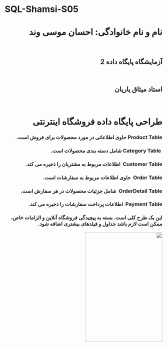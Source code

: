 # SQL-Shamsi-S05
<h1 dir="rtl">نام و نام خانوادگی: احسان موسی وند</h1>
<br>
<h2 dir="rtl">آزمایشگاه پایگاه داده 2</h2>
<br>
<h2 dir="rtl">استاد میثاق یاریان</h2>
<br>
<div dir="rtl">
<h1 dir="rtl">طراحی پایگاه داده فروشگاه اینترنتی</h1>
<h3>Product Table حاوی اطلاعاتی در مورد محصولات برای فروش است.</h3>
<h3>&nbsp;Category Table شامل دسته بندی محصولات است.</h3>
<h3>Customer Table&nbsp; اطلاعات مربوط به مشتریان را ذخیره می کند.</h3>
<h3>Order Table&nbsp; حاوی اطلاعات مربوط به سفارشات است.</h3>
<h3>OrderDetail Table&nbsp; شامل جزئیات محصولات در هر سفارش است.</h3>
<h3>Payment Table&nbsp; اطلاعات پرداخت سفارشات را ذخیره می کند.</h3>
<h3>این یک طرح کلی است. بسته به پیچیدگی فروشگاه آنلاین و الزامات خاص، ممکن است لازم باشد جداول و فیلدهای بیشتری اضافه شود.</h3>
<img src="https://github.com/Ehsan80085/SQL-Shamsi-S05/assets/162964765/baf91f8a-b4ba-4739-99b6-839e3b484e5f" align="center" height="350" width="70%"/>
